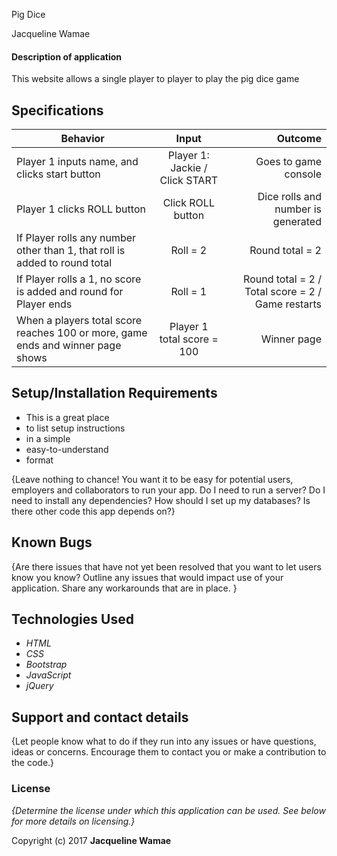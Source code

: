 Pig Dice

Jacqueline Wamae

#### Description of application

This website allows a single player to player to play the pig dice game

## Specifications

| Behavior        | Input           | Outcome  |
| ------------- |:-------------:| -----:|
| Player 1 inputs name, and clicks start button | Player 1: Jackie / Click START | Goes to game console |
| Player 1 clicks ROLL button | Click ROLL button | Dice rolls and number is generated
| If Player rolls any number other than 1, that roll is added to round total | Roll = 2 | Round total = 2 |
| If Player  rolls a 1, no score is added and round for Player  ends | Roll = 1 | Round total = 2 / Total score = 2 / Game restarts |
| When a players total score reaches 100 or more, game ends and winner page shows | Player 1 total score = 100 | Winner page |

## Setup/Installation Requirements

* This is a great place
* to list setup instructions
* in a simple
* easy-to-understand
* format

{Leave nothing to chance! You want it to be easy for potential users, employers and collaborators to run your app. Do I need to run a server? Do I need to install any dependencies? How should I set up my databases? Is there other code this app depends on?}

## Known Bugs

{Are there issues that have not yet been resolved that you want to let users know you know? Outline any issues that would impact use of your application. Share any workarounds that are in place. }

## Technologies Used

* _HTML_
* _CSS_
* _Bootstrap_
* _JavaScript_
* _jQuery_

## Support and contact details

{Let people know what to do if they run into any issues or have questions, ideas or concerns.  Encourage them to contact you or make a contribution to the code.}

### License

*{Determine the license under which this application can be used.  See below for more details on licensing.}*

Copyright (c) 2017 **Jacqueline Wamae**
